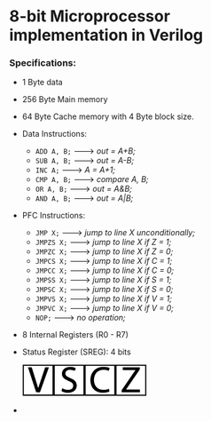 # 8-bit Microprocessor implementation in Verilog

### Specifications:
*   1 Byte data
*   256 Byte Main memory
*   64 Byte Cache memory with 4 Byte block size.
*   Data Instructions:
    *   `ADD A, B;` ---> _out = A+B;_
    *   `SUB A, B;`  ---> _out = A-B;_
    *   `INC A;` ---> _A = A+1;_
    *   `CMP A, B;` ---> _compare A, B;_
    *   `OR A, B;` ---> _out = A&B;_
    *   `AND A, B;` ---> _out = A|B;_
*   PFC Instructions:
    *   `JMP X;` ---> _jump to line X unconditionally;_
    *   `JMPZS X;` ---> _jump to line X if Z = 1;_
    *   `JMPZC X;` ---> _jump to line X if Z = 0;_
    *   `JMPCS X;` ---> _jump to line X if C = 1;_
    *   `JMPCC X;` ---> _jump to line X if C = 0;_
    *   `JMPSS X;` ---> _jump to line X if S = 1;_
    *   `JMPSC X;` ---> _jump to line X if S = 0;_
    *   `JMPVS X;` ---> _jump to line X if V = 1;_
    *   `JMPVC X;` ---> _jump to line X if V = 0;_
    *   `NOP;` ---> _no operation;_
*   8 Internal Registers (R0 - R7)
*   Status Register (SREG): 4 bits

    ![Status Register](/sreg.png)
*   
